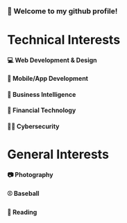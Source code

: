 ### 👋 Welcome to my github profile!
# Technical Interests
#### 💻 Web Development & Design
#### 📱 Mobile/App Development
#### 💼 Business Intelligence
#### 🏦 Financial Technology
#### 👨‍💻 Cybersecurity
# General Interests
#### 📷 Photography 
#### ⚾ Baseball 
#### 📕 Reading 

